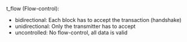 t_flow (Flow-control):
- bidirectional: Each block has to accept the transaction (handshake)
- unidirectional: Only the transmitter has to accept
- uncontrolled: No flow-control, all data is valid
